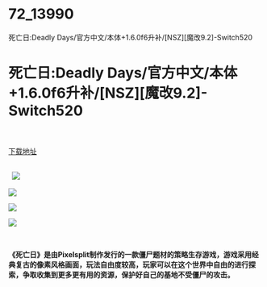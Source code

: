 # 72_13990
死亡日:Deadly Days/官方中文/本体+1.6.0f6升补/[NSZ][魔改9.2]-Switch520
# 死亡日:Deadly Days/官方中文/本体+1.6.0f6升补/[NSZ][魔改9.2]-Switch520
 <br/></br>
[下载地址](https://www.switch520.cc/article/13990 "下载地址")
<br/></br>

<p><strong>&nbsp; <img src="https://www.switch520.cc/muke_img/upload_art_editor_20210519-1_5e6dee5f5d60d64ee3e0f7752e65d64c.jpg"> </strong></p>
<p><img src="https://www.switch520.cc/muke_img/upload_art_editor_20210519-1_6736addc10ca18e3fc04cf682e6b89de.jpg"></p>
<p><img src="https://www.switch520.cc/muke_img/upload_art_editor_20210519-1_1e6f7d8015264357f5266c17b0fe9d3e.jpg"></p>
<p><img src="https://www.switch520.cc/muke_img/upload_art_editor_20210519-1_0b42fd9d1f1bad631144e19f0b66d81c.jpg"></p>
<p>&nbsp;</p>
<p><strong> 《死亡日》是由Pixelsplit制作发行的一款僵尸题材的策略生存游戏，游戏采用经典复古的像素风格画面，玩法自由度较高，玩家可以在这个世界中自由的进行探索，争取收集到更多更有用的资源，保护好自己的基地不受僵尸的攻击。</strong></p>
<p>&nbsp;</p>

